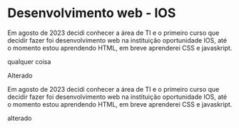 # Desenvolvimento web - IOS
<p>Em agosto de 2023 decidi conhecer a área de TI e o primeiro curso que decidir fazer foi desenvolvimento web na instituição oportunidade IOS, até o momento estou aprendendo HTML, em breve aprenderei CSS e javaskript.</p> 
<p>qualquer coisa</p>

<p>Alterado</P>

<p>Em agosto de 2023 decidi conhecer a área de TI e o primeiro curso que decidir fazer foi desenvolvimento web na instituição oportunidade IOS, até o momento estou aprendendo HTML, em breve aprenderei CSS e javaskript.</p>

alterado